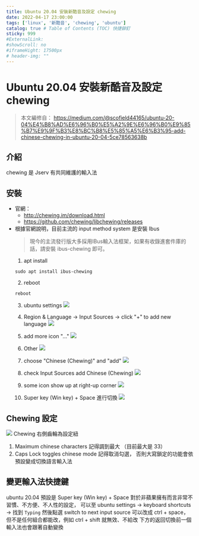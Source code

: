 ```yaml
---
title: Ubuntu 20.04 安裝新酷音及設定 chewing
date: 2022-04-17 23:00:00
tags: ['linux', '新酷音', 'chewing', 'ubuntu']
catalog: true # Table of Contents (TOC) 快捷鉚釘
sticky: 999
#ExternalLink: 
#showScroll: no
#iframeHight: 17500px
# header-img: ""
---
```

# Ubuntu 20.04 安裝新酷音及設定 chewing
> 本文編修自： https://medium.com/@scofield44165/ubuntu-20-04%E4%B8%AD%E6%96%B0%E5%A2%9E%E6%96%B0%E9%85%B7%E9%9F%B3%E8%BC%B8%E5%85%A5%E6%B3%95-add-chinese-chewing-in-ubuntu-20-04-5ce78563638b

## 介紹
chewing 是 Jserv 有共同維護的輸入法

## 安裝
* 官網：
    * http://chewing.im/download.html
    * https://github.com/chewing/libchewing/releases
* 根據官網說明，目前主流的 input method system 是安裝 Ibus
    > 現今的主流發行版大多採用IBus輸入法框架，如果有收錄進套件庫的話，請安裝 ibus-chewing 即可。
    1. apt install
    ```
    sudo apt install ibus-chewing
    ```
    2. reboot
    ```
    reboot
    ```
    3. ubuntu settings
    ![](https://i.imgur.com/8wRxYxf.png)

    4. Region & Language -> Input Sources -> click "+" to add new language
    ![](https://i.imgur.com/f3ZGj03.png)

    5. add more icon "…"
    ![](https://i.imgur.com/LNZhmqk.png)

    6. Other
    ![](https://i.imgur.com/55PVMk4.png)

    7. choose "Chinese (Chewing)" and "add"
    ![](https://i.imgur.com/R82X2Cp.png)

    8. check Input Sources add Chinese (Chewing)
    ![](https://i.imgur.com/7zyr84C.png)

    9. some icon show up at right-up corner
    ![](https://i.imgur.com/tTDFMsl.png)
    
    10. Super key (Win key) + Space 進行切換
    ![](https://i.imgur.com/ccb9vN4.png)

## Chewing 設定
![](https://i.imgur.com/7zyr84C.png)
Chewing 右側齒輪為設定紐
1. Maximum chinese characters 記得調到最大 （目前最大是 33）
2. Caps Lock toggles chinese mode 記得取消勾選， 否則大寫鎖定的功能會依預設變成切換語言輸入法 

## 變更輸入法快捷鍵
ubuntu 20.04 預設是 Super key (Win key) + Space
對於非蘋果擁有而言非常不習慣、不方便、不人性的設定，
可以至 ubuntu settings -> keyboard shortcuts -> 找到 `Typing`
然後點選 switch to next input source
可以改成 ctrl + space，但不是任何組合都能改，例如 ctrl + shift 就無效、不給改
下方的返回切換前一個輸入法也會跟著自動變換
 

